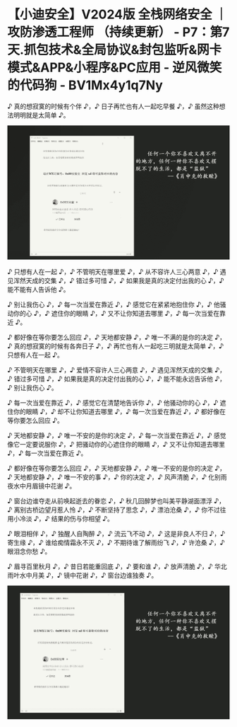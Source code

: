 # 【小迪安全】V2024版 全栈网络安全 ｜ 攻防渗透工程师 （持续更新） - P7：第7天.抓包技术&全局协议&封包监听&网卡模式&APP&小程序&PC应用 - 逆风微笑的代码狗 - BV1Mx4y1q7Ny

♪ 真的想寂寞的时候有个伴 ♪，♪ 日子再忙也有人一起吃早餐 ♪，♪ 虽然这种想法明明就是太简单 ♪。



![](img/e01f68c209bd81c8f4149919ca366c40_1.png)

♪ 只想有人在一起 ♪，♪ 不管明天在哪里爱 ♪，♪ 从不容许人三心两意 ♪，♪ 遇见浑然天成的交集 ♪，♪ 错过多可惜 ♪，♪ 如果我是真的决定付出我的心 ♪，♪ 能不能有人告诉他 ♪。

♪ 别让我伤心 ♪，♪ 每一次当爱在靠近 ♪，♪ 感觉它在紧紧地抱住你 ♪，♪ 他骚动你的心 ♪，♪ 遮住你的眼睛 ♪，♪ 又不让你知道去哪里 ♪，♪ 每一次当爱在靠近 ♪。

♪ 都好像在等你要怎么回应 ♪，♪ 天地都安静 ♪，♪ 唯一不满的是你的决定 ♪，♪ 真的想寂寞的时候有各奔日子 ♪，♪ 再忙也有人一起吃三明就是太简单 ♪，♪ 只想有人在一起 ♪。

♪ 不管明天在哪里 ♪，♪ 爱情不容许人三心两意 ♪，♪ 遇见浑然天成的交集 ♪，♪ 错过多可惜 ♪，♪ 如果我是真的决定付出我的心 ♪，♪ 能不能永远告诉他 ♪，♪ 别让我伤心 ♪。

♪ 每一次当爱在靠近 ♪，♪ 感觉它在清楚地告诉你 ♪，♪ 他骚动你的心 ♪，♪ 遮住你的眼睛 ♪，♪ 却不让你知道去哪里 ♪，♪ 每一次当爱在靠近 ♪，♪ 都好像在等你要怎么回应 ♪。

♪ 天地都安静 ♪，♪ 唯一不安的是你的决定 ♪，♪ 每一次当爱在靠近 ♪，♪ 感觉像它一定要说服你 ♪，♪ 把骚动你的心遮住你的眼睛 ♪，♪ 又不让你知道去哪里 ♪，♪ 每一次当爱在靠近 ♪。

♪ 都好像在等你要怎么回应 ♪，♪ 天地都安静 ♪，♪ 唯一不安的是你的决定 ♪，♪ 天地都安静 ♪，♪ 唯一不安的事 ♪，♪ 你的决定 ♪，♪ 风声清脆 ♪，♪ 化别雨夜水中月眉镜中花谢 ♪。

♪ 窗台边谁夺走从前唤起逝去的眷恋 ♪，♪ 秋几回醉梦也叫美平静湖面漂浮 ♪，♪ 离别古桥边望月惹人怜 ♪，♪ 不断坚持了思念 ♪，♪ 漂泊沧桑 ♪，♪ 你不过往用小冷淡 ♪，♪ 结果的伤与你相望 ♪。

♪ 眼泪相伴 ♪，♪ 独醒人自陶醉 ♪，♪ 流云飞不动 ♪，♪ 这是非良人不归 ♪，♪ 寄生缘 ♪，♪ 谁给痴情霜永不灭 ♪，♪ 不期待谁了解雨纷飞 ♪，♪ 许沧桑 ♪，♪ 眼泪念你愁 ♪。

♪ 眉寻百里秋月 ♪，♪ 昔日若能重回底 ♪，♪ 要和谁 ♪，♪ 放声清脆 ♪，♪ 华北雨叶水中月美 ♪，♪ 镜中花谢 ♪，♪ 窗台边谁独奏 ♪。



![](img/e01f68c209bd81c8f4149919ca366c40_3.png)